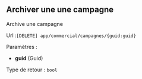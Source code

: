 ## <span id='archivercampagne'>Archiver une une campagne</span>

Archive une campagne

Url :`[DELETE] app/commercial/campagnes/{guid:guid}`

Paramètres : 

- **guid** (Guid)

Type de retour : `bool`

